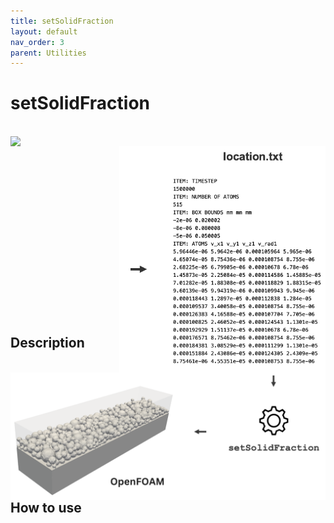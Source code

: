 ```yaml
---
title: setSolidFraction
layout: default
nav_order: 3
parent: Utilities
---
```


# setSolidFraction

<br>

<img align="left" class="utility_image"  width="350"  src="images/particles.gif"> 
<img align="right"  width="330"  src="images/banner1.png"> <br> 
<img align="left"   src="images/banner2.png" > <br>

<br>
<br>
<br>
<br>
<br>
<br>
<br>
<br>
<br>
<br>
<br>
<br>
<br>
<br>

## Description



## How to use
